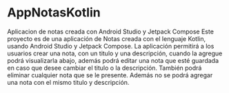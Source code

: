 # AppNotasKotlin
Aplicacion de notas creada con Android Studio y Jetpack Compose
Este proyecto es de una aplicación de Notas creada con el lenguaje Kotlin, usando Android Studio y Jetpack Compose.
La aplicación permitirá a los usuarios crear una nota, con un titulo y una descripción, cuando la agregue podrá visualizarla abajo, además podrá editar una nota
que esté guardada en caso que desee cambiar el titulo o la descripción. También podrá eliminar cualquier nota que se le presente.
Además no se podrá agregar una nota con el mismo titulo y descripción.
